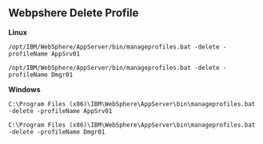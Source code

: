 ## Webpshere Delete Profile

**Linux**
```
/opt/IBM/WebSphere/AppServer/bin/manageprofiles.bat -delete -profileName AppSrv01
```
```
/opt/IBM/WebSphere/AppServer/bin/manageprofiles.bat -delete -profileName Dmgr01
```
**Windows**
```
C:\Program Files (x86)\IBM\WebSphere\AppServer\bin\manageprofiles.bat -delete -profileName AppSrv01
```
```
C:\Program Files (x86)\IBM\WebSphere\AppServer\bin\manageprofiles.bat -delete -profileName Dmgr01
```
